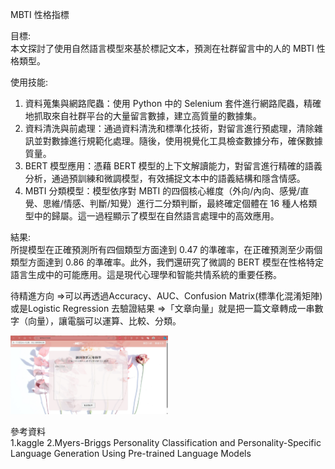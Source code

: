 MBTI 性格指標  
  
目標:  
本文探討了使用自然語言模型來基於標記文本，預測在社群留言中的人的 MBTI 性格類型。  
  
使用技能:  
1. 資料蒐集與網路爬蟲：使用 Python 中的 Selenium 套件進行網路爬蟲，精確地抓取來自社群平台的大量留言數據，建立高質量的數據集。  
2. 資料清洗與前處理：通過資料清洗和標準化技術，對留言進行預處理，清除雜訊並對數據進行規範化處理。隨後，使用視覺化工具檢查數據分布，確保數據質量。  
3. BERT 模型應用：憑藉 BERT 模型的上下文解讀能力，對留言進行精確的語義分析，通過預訓練和微調模型，有效捕捉文本中的語義結構和隱含情感。  
4. MBTI 分類模型：模型依序對 MBTI 的四個核心維度（外向/內向、感覺/直覺、思維/情感、判斷/知覺）進行二分類判斷，最終確定個體在 16 種人格類型中的歸屬。這一過程顯示了模型在自然語言處理中的高效應用。  
  
結果:  
所提模型在正確預測所有四個類型方面達到 0.47 的準確率，在正確預測至少兩個類型方面達到 0.86 的準確率。此外，我們還研究了微調的 BERT 模型在性格特定語言生成中的可能應用。這是現代心理學和智能共情系統的重要任務。  

待精進方向
=>可以再透過Accuracy、AUC、Confusion Matrix(標準化混淆矩陣)或是Logistic Regression 去驗證結果
=>「文章向量」就是把一篇文章轉成一串數字（向量），讓電腦可以運算、比較、分類。

<img src="https://github.com/yunjiee/MBTI_project/blob/main/static/pictures/1.jpg" width="50%">



參考資料  
1.kaggle
2.Myers-Briggs Personality Classification and Personality-Specific Language Generation Using Pre-trained Language Models
